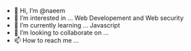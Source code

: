 - 👋 Hi, I’m @naeem 
- 👀 I’m interested in ... Web Developement and Web security
- 🌱 I’m currently learning ... Javascript 
- 💞️ I’m looking to collaborate on ...
- 📫 How to reach me ...

<!---
naeem1145/naeem1145 is a ✨ special ✨ repository because its `README.md` (this file) appears on your GitHub profile.
You can click the Preview link to take a look at your changes.
--->
